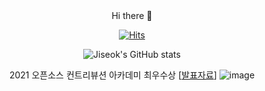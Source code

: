 <div align=center>
Hi there 👋

[![Hits](https://hits.seeyoufarm.com/api/count/incr/badge.svg?url=https%3A%2F%2Fgithub.com%2ever0de)](https://hits.seeyoufarm.com)

![Jiseok's GitHub stats](https://github-readme-stats.vercel.app/api?username=ever0de&count_private=true&show_icons=true&theme=vision-friendly-dark)

2021 오픈소스 컨트리뷰션 아카데미 최우수상 [[발표자료](https://docs.google.com/presentation/d/1K8PUuzggpyy8fX16HseF_jQNTmsdvVnZ/edit?usp=sharing&ouid=113582753700427922598&rtpof=true&sd=true)]
![image](https://user-images.githubusercontent.com/27040963/140035355-1c1cabb7-edfb-494e-99db-54a78b014f3e.png)

</div>

<!--
**ever0de/ever0de** is a ✨ _special_ ✨ repository because its `README.md` (this file) appears on your GitHub profile.

Here are some ideas to get you started:

- 🔭 I’m currently working on ...
- 🌱 I’m currently learning ...
- 👯 I’m looking to collaborate on ...
- 🤔 I’m looking for help with ...
- 💬 Ask me about ...
- 📫 How to reach me: ...
- 😄 Pronouns: ...
- ⚡ Fun fact: ...
-->
